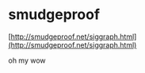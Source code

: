 <!--
id: 837656351
link: http://tumblr.atmos.org/post/837656351/smudgeproof
slug: smudgeproof
date: Tue Jul 20 2010 13:34:34 GMT-0700 (PDT)
publish: 2010-07-020
tags: 
title: smudgeproof
-->


smudgeproof
===========

[http://smudgeproof.net/siggraph.html](http://smudgeproof.net/siggraph.html)

oh my wow

